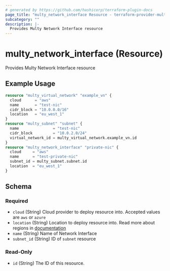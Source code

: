 ```yaml
---
# generated by https://github.com/hashicorp/terraform-plugin-docs
page_title: "multy_network_interface Resource - terraform-provider-multy"
subcategory: ""
description: |-
  Provides Multy Network Interface resource
---
```


# multy_network_interface (Resource)

Provides Multy Network Interface resource

## Example Usage

```terraform
resource "multy_virtual_network" "example_vn" {
  cloud      = "aws"
  name       = "test-nic"
  cidr_block = "10.0.0.0/16"
  location   = "eu_west_1"
}
resource "multy_subnet" "subnet" {
  name               = "test-nic"
  cidr_block         = "10.0.2.0/24"
  virtual_network_id = multy_virtual_network.example_vn.id
}
resource "multy_network_interface" "private-nic" {
  cloud     = "aws"
  name      = "test-private-nic"
  subnet_id = multy_subnet.subnet.id
  location  = "eu_west_1"
}
```

<!-- schema generated by tfplugindocs -->
## Schema

### Required

- `cloud` (String) Cloud provider to deploy resource into. Accepted values are `aws` or `azure`
- `location` (String) Location to deploy resource into. Read more about regions in [documentation](https://docs.multy.dev/regions)
- `name` (String) Name of Network Interface
- `subnet_id` (String) ID of `subnet` resource

### Read-Only

- `id` (String) The ID of this resource.


